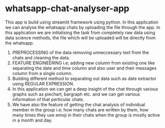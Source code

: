 # whatsapp-chat-analyser-app

This app is build using streamlit framework using python. In this application we can analyse the whatsapp chats by uploading the file through the app.
In this application we are initialising the task from completely raw data using data science methods, the file which will be uploaded will be directly from the whatsapp.
1) PREPROCESSING of the data removing unneccessary text from the chats and cleaning the data.
2) FEATURE ENGINEERING i.e; adding new column from existing one like separating the date and time column and also user and their messages column from a single column.
3) Building different method to separating out data such as date extractor using REGULAR EXPRESSION.
4) In this application we can get a deep insight of the chat through various graphs such as piechart, bargraph etc. and we can get various information of that perticular chats.
5) We have also the feature of getting the chat analysis of individual member in the group i.e; how many chats are written by them, how many times they use emoji in their chats when the group is mostly active in a month and day.

